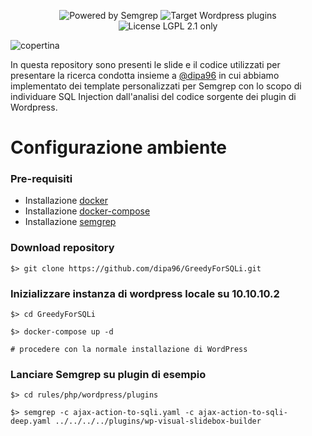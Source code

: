 <p align="center">
  <img alt="Powered by Semgrep" src="https://img.shields.io/badge/Powered%20by-Semgrep-brightgreen?style=for-the-badge">
  <img alt="Target Wordpress plugins" src="https://img.shields.io/badge/Target-Plugins-blue?style=for-the-badge&logo=wordpress">
  <img alt="License LGPL 2.1 only" src="https://img.shields.io/github/license/mrnfrancesco/GreedyForSQLi?style=for-the-badge">
</p>

![copertina](https://user-images.githubusercontent.com/8071136/197403921-375eb097-3b00-4ca0-87fa-0024aff99dec.png)

In questa repository sono presenti le slide e il codice utilizzati per presentare la ricerca condotta insieme a [@dipa96](https://github.com/dipa96) in cui abbiamo implementato dei template personalizzati per Semgrep con lo scopo di individuare SQL Injection dall'analisi del codice sorgente dei plugin di Wordpress.

# Configurazione ambiente

### Pre-requisiti

+ Installazione [docker](https://docs.docker.com/get-docker/)
+ Installazione [docker-compose](https://docs.docker.com/compose/install/linux/#install-the-plugin-manually)
+ Installazione [semgrep](https://semgrep.dev/docs/getting-started/)

### Download repository

```
$> git clone https://github.com/dipa96/GreedyForSQLi.git
```

### Inizializzare instanza di wordpress locale su 10.10.10.2
```
$> cd GreedyForSQLi

$> docker-compose up -d

# procedere con la normale installazione di WordPress
```

### Lanciare Semgrep su plugin di esempio

```
$> cd rules/php/wordpress/plugins

$> semgrep -c ajax-action-to-sqli.yaml -c ajax-action-to-sqli-deep.yaml ../../../../plugins/wp-visual-slidebox-builder
```

